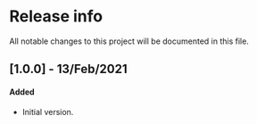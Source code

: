 # Release info

All notable changes to this project will be documented in this file.

## [1.0.0] - 13/Feb/2021
#### Added
* Initial version.

